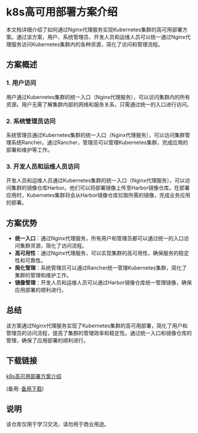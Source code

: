 # k8s高可用部署方案介绍

本文档详细介绍了如何通过Nginx代理服务实现Kubernetes集群的高可用部署方案。通过该方案，用户、系统管理员、开发人员和运维人员可以统一通过Nginx代理服务访问Kubernetes集群内的各种资源，简化了访问和管理流程。

## 方案概述

### 1. 用户访问
用户通过Kubernetes集群的统一入口（Nginx代理服务），可以访问集群内的所有资源。用户无需了解集群内部的网络和服务关系，只需通过统一的入口进行访问。

### 2. 系统管理员访问
系统管理员通过Kubernetes集群的统一入口（Nginx代理服务），可以访问集群管理系统Rancher。通过Rancher，管理员可以管理Kubernetes集群，完成应用的部署和维护等工作。

### 3. 开发人员和运维人员访问
开发人员和运维人员通过Kubernetes集群的统一入口（Nginx代理服务），可以访问集群的镜像仓库Harbor。他们可以将部署镜像上传至Harbor镜像仓库。在部署应用时，Kubernetes集群将会从Harbor镜像仓库拉取所需的镜像，完成业务应用的部署。

## 方案优势

- **统一入口**：通过Nginx代理服务，所有用户和管理员都可以通过统一的入口访问集群资源，简化了访问流程。
- **高可用性**：通过Nginx代理服务，可以实现集群的高可用性，确保服务的稳定性和可靠性。
- **简化管理**：系统管理员可以通过Rancher统一管理Kubernetes集群，简化了集群的管理和维护工作。
- **镜像管理**：开发人员和运维人员可以通过Harbor镜像仓库统一管理镜像，确保应用部署的顺利进行。

## 总结

该方案通过Nginx代理服务实现了Kubernetes集群的高可用部署，简化了用户和管理员的访问流程，提高了集群的管理效率和稳定性。通过统一入口和镜像仓库的管理，确保了应用部署的顺利进行。

## 下载链接
[k8s高可用部署方案介绍](https://pan.quark.cn/s/8d3390ca3f8d) 

(备用: [备用下载](https://pan.baidu.com/s/1_slxT3B-iAEKtPQ5FZIjjA?pwd=1234))

## 说明

该仓库仅用于学习交流，请勿用于商业用途。
